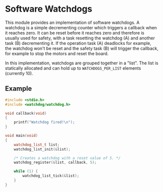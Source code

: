 # Software Watchdogs

This module provides an implementation of software watchdogs.
A watchdog is a simple decrementing counter which triggers a callback when it reaches zero.
It can be reset before it reaches zero and therefore is usually used for safety, with a task resetting the watchdog (A) and another task (B) decrementing it.
If the operation task (A) deadlocks for example, the watchdog won't be reset and the safety task (B) will trigger the callback, for example to stop the motors and reset the board.

In this implementation, watchdogs are grouped together in a "list".
The list is statically allocated and can hold up to `WATCHDOGS_PER_LIST` elements (currently 10).

## Example

```cpp
#include <stdio.h>
#include <watchdog/watchdog.h>

void callback(void)
{
    printf("Watchdog fired!\n");
}

void main(void)
{
    watchdog_list_t list;
    watchdog_list_init(&list);

    /* Creates a watchdog with a reset value of 5. */
    watchdog_register(&list, callback, 5);

    while (1) {
        watchdog_list_tick(&list);
    }
}
```

